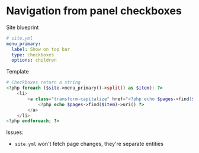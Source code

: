 # Navigation from panel checkboxes

Site blueprint

```yaml
# site.yml
menu_primary:
  label: Show on top bar
  type: checkboxes
  options: children
```

Template

```php
# Checkboxes return a string
<?php foreach ($site->menu_primary()->split() as $item): ?>
	<li>
		<a class="transform-capitalize" href="<?php echo $pages->find($item)->url() ?>">
			<?php echo $pages->find($item)->uri() ?>
		</a>
	</li>
<?php endforeach; ?>
```

Issues:

- `site.yml` won't fetch page changes, they're separate entities
